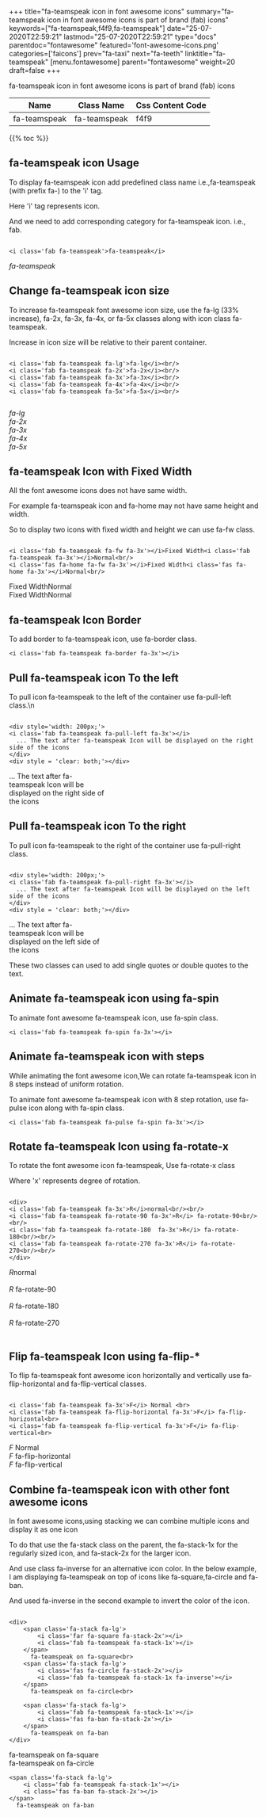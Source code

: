 +++
title="fa-teamspeak icon in font awesome icons"
summary="fa-teamspeak icon in font awesome icons is part of brand (fab) icons"
keywords=["fa-teamspeak,f4f9,fa-teamspeak"]
date="25-07-2020T22:59:21"
lastmod="25-07-2020T22:59:21"
type="docs"
parentdoc="fontawesome"
featured='font-awesome-icons.png'
categories=['faicons']
prev="fa-taxi"
next="fa-teeth"
linktitle="fa-teamspeak"
[menu.fontawesome]
parent="fontawesome"
weight=20
draft=false
+++


fa-teamspeak icon in font awesome icons is part of brand (fab) icons

<div class='table-responsive'><table class='table'><thead><tr><th>Name</th><th>Class Name</th><th>Css Content Code</th></tr></thead><tbody><tr><td>fa-teamspeak</td><td>fa-teamspeak</td><td>f4f9</td></tr></tbody></table></div>


{{% toc %}}


## fa-teamspeak icon Usage

To display fa-teamspeak icon add predefined class name i.e.,fa-teamspeak (with prefix fa-) to the 'i' tag.

Here 'i' tag represents icon.

And we need to add corresponding category for fa-teamspeak icon. i.e., fab.


```

<i class='fab fa-teamspeak'>fa-teamspeak</i>
```

<i class='fab fa-teamspeak'>fa-teamspeak</i>




## Change fa-teamspeak icon size
To increase fa-teamspeak font awesome icon size, use the fa-lg (33% increase), fa-2x, fa-3x, fa-4x, or fa-5x classes along with icon class fa-teamspeak.

Increase in icon size will be relative to their parent container. 

```

<i class='fab fa-teamspeak fa-lg'>fa-lg</i><br/>
<i class='fab fa-teamspeak fa-2x'>fa-2x</i><br/>
<i class='fab fa-teamspeak fa-3x'>fa-3x</i><br/>
<i class='fab fa-teamspeak fa-4x'>fa-4x</i><br/>
<i class='fab fa-teamspeak fa-5x'>fa-5x</i><br/>
            
```

<i class='fab fa-teamspeak fa-lg'>fa-lg</i><br/>
<i class='fab fa-teamspeak fa-2x'>fa-2x</i><br/>
<i class='fab fa-teamspeak fa-3x'>fa-3x</i><br/>
<i class='fab fa-teamspeak fa-4x'>fa-4x</i><br/>
<i class='fab fa-teamspeak fa-5x'>fa-5x</i><br/>
            



## fa-teamspeak Icon with Fixed Width 

All the font awesome icons does not have same width.

For example fa-teamspeak icon and fa-home may not have same height and width.

So to display two icons with fixed width and height we can use fa-fw class.


```

<i class='fab fa-teamspeak fa-fw fa-3x'></i>Fixed Width<i class='fab fa-teamspeak fa-3x'></i>Normal<br/>
<i class='fas fa-home fa-fw fa-3x'></i>Fixed Width<i class='fas fa-home fa-3x'></i>Normal<br/>
```

<i class='fab fa-teamspeak fa-fw fa-3x'></i>Fixed Width<i class='fab fa-teamspeak fa-3x'></i>Normal<br/>
<i class='fas fa-home fa-fw fa-3x'></i>Fixed Width<i class='fas fa-home fa-3x'></i>Normal<br/>



## fa-teamspeak Icon Border 

To add border to fa-teamspeak icon, use fa-border class.


```
<i class='fab fa-teamspeak fa-border fa-3x'></i>

```
<i class='fab fa-teamspeak fa-border fa-3x'></i>





## Pull fa-teamspeak icon To the left

To pull icon fa-teamspeak to the left of the container use fa-pull-left class.\n

```

<div style='width: 200px;'>
<i class='fab fa-teamspeak fa-pull-left fa-3x'></i>
  ... The text after fa-teamspeak Icon will be displayed on the right side of the icons
</div>
<div style = 'clear: both;'></div>
```

<div style='width: 200px;'>
<i class='fab fa-teamspeak fa-pull-left fa-3x'></i>
  ... The text after fa-teamspeak Icon will be displayed on the right side of the icons
</div>
<div style = 'clear: both;'></div>




## Pull fa-teamspeak icon To the right
To pull icon fa-teamspeak to the right of the container use fa-pull-right class.

```

<div style='width: 200px;'>
<i class='fab fa-teamspeak fa-pull-right fa-3x'></i>
  ... The text after fa-teamspeak Icon will be displayed on the left side of the icons
</div>
<div style = 'clear: both;'></div>
```

<div style='width: 200px;'>
<i class='fab fa-teamspeak fa-pull-right fa-3x'></i>
  ... The text after fa-teamspeak Icon will be displayed on the left side of the icons
</div>
<div style = 'clear: both;'></div>

These two classes can used to add single quotes or double quotes to the text.


## Animate fa-teamspeak icon using fa-spin
To animate font awesome fa-teamspeak icon, use fa-spin class.

```
<i class='fab fa-teamspeak fa-spin fa-3x'></i>
```
<i class='fab fa-teamspeak fa-spin fa-3x'></i>




## Animate fa-teamspeak icon with steps
While animating the font awesome icon,We can rotate fa-teamspeak icon in 8 steps instead of uniform rotation.

To animate font awesome fa-teamspeak icon with 8 step rotation, use fa-pulse icon along with fa-spin class.


```
<i class='fab fa-teamspeak fa-pulse fa-spin fa-3x'></i>

```
<i class='fab fa-teamspeak fa-pulse fa-spin fa-3x'></i>





## Rotate fa-teamspeak Icon using fa-rotate-x
To rotate the font awesome icon fa-teamspeak, Use fa-rotate-x class

Where 'x' represents degree of rotation.


```

<div>
<i class='fab fa-teamspeak fa-3x'>R</i>normal<br/><br/>
<i class='fab fa-teamspeak fa-rotate-90 fa-3x'>R</i> fa-rotate-90<br/><br/> 
<i class='fab fa-teamspeak fa-rotate-180  fa-3x'>R</i> fa-rotate-180<br/><br/> 
<i class='fab fa-teamspeak fa-rotate-270 fa-3x'>R</i> fa-rotate-270<br/><br/>
</div>
```

<div>
<i class='fab fa-teamspeak fa-3x'>R</i>normal<br/><br/>
<i class='fab fa-teamspeak fa-rotate-90 fa-3x'>R</i> fa-rotate-90<br/><br/> 
<i class='fab fa-teamspeak fa-rotate-180  fa-3x'>R</i> fa-rotate-180<br/><br/> 
<i class='fab fa-teamspeak fa-rotate-270 fa-3x'>R</i> fa-rotate-270<br/><br/>
</div>




## Flip fa-teamspeak Icon using fa-flip-*
To flip fa-teamspeak font awesome icon horizontally and vertically use fa-flip-horizontal and fa-flip-vertical classes. 

```

<i class='fab fa-teamspeak fa-3x'>F</i> Normal <br>
<i class='fab fa-teamspeak fa-flip-horizontal fa-3x'>F</i> fa-flip-horizontal<br>
<i class='fab fa-teamspeak fa-flip-vertical fa-3x'>F</i> fa-flip-vertical<br>
```

<i class='fab fa-teamspeak fa-3x'>F</i> Normal <br>
<i class='fab fa-teamspeak fa-flip-horizontal fa-3x'>F</i> fa-flip-horizontal<br>
<i class='fab fa-teamspeak fa-flip-vertical fa-3x'>F</i> fa-flip-vertical<br>




## Combine fa-teamspeak icon with other font awesome icons
In font awesome icons,using stacking we can combine multiple icons and display it as one icon 

To do that use the fa-stack class on the parent, the fa-stack-1x for the regularly sized icon, and fa-stack-2x for the larger icon.

And use class fa-inverse for an alternative icon color. 
In the below example, I am displaying fa-teamspeak on top of icons like fa-square,fa-circle and fa-ban.

And used fa-inverse in the second example to invert the color of the icon.

```

<div>
    <span class='fa-stack fa-lg'>
        <i class='far fa-square fa-stack-2x'></i>
        <i class='fab fa-teamspeak fa-stack-1x'></i>
    </span>
      fa-teamspeak on fa-square<br>
    <span class='fa-stack fa-lg'>
        <i class='fas fa-circle fa-stack-2x'></i>
        <i class='fab fa-teamspeak fa-stack-1x fa-inverse'></i>
    </span>
      fa-teamspeak on fa-circle<br>

    <span class='fa-stack fa-lg'>
        <i class='fab fa-teamspeak fa-stack-1x'></i>
        <i class='fas fa-ban fa-stack-2x'></i>
    </span>
      fa-teamspeak on fa-ban
</div>
```

<div>
    <span class='fa-stack fa-lg'>
        <i class='far fa-square fa-stack-2x'></i>
        <i class='fab fa-teamspeak fa-stack-1x'></i>
    </span>
      fa-teamspeak on fa-square<br>
    <span class='fa-stack fa-lg'>
        <i class='fas fa-circle fa-stack-2x'></i>
        <i class='fab fa-teamspeak fa-stack-1x fa-inverse'></i>
    </span>
      fa-teamspeak on fa-circle<br>

    <span class='fa-stack fa-lg'>
        <i class='fab fa-teamspeak fa-stack-1x'></i>
        <i class='fas fa-ban fa-stack-2x'></i>
    </span>
      fa-teamspeak on fa-ban
</div>






